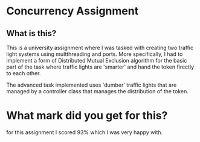 # Concurrency Assignment
## What is this?
This is a university assignment where I was tasked with creating two traffic light systems using multthreading and ports. More specifically, I had to implement a form of Distributed Mutual Exclusion algorithm for the basic part of the task where traffic lights are 'smarter' and hand the token firectly to each other.

The advanced task implemented uses 'dumber' traffic lights that are managed by a controller class that manages the distribution of the token.
# What mark did you get for this?
for this assignment I scored 93% which I was very happy with.
